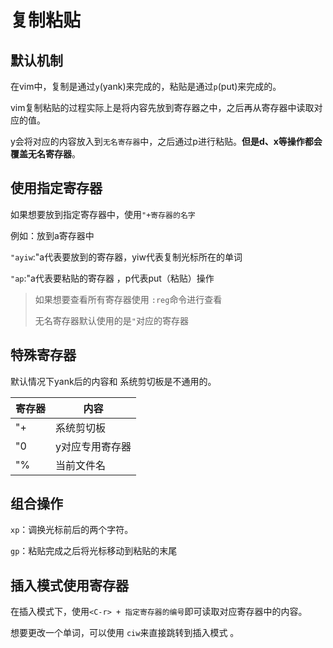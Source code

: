 # 复制粘贴

## 默认机制

在vim中，复制是通过`y`(yank)来完成的，粘贴是通过`p`(put)来完成的。

vim复制粘贴的过程实际上是将内容先放到寄存器之中，之后再从寄存器中读取对应的值。

y会将对应的内容放入到`无名寄存器`中，之后通过p进行粘贴。**但是d、x等操作都会覆盖无名寄存器**。

## 使用指定寄存器

如果想要放到指定寄存器中，使用`"+寄存器的名字`

例如：放到a寄存器中

`"ayiw`:"a代表要放到的寄存器，yiw代表复制光标所在的单词

`"ap`:"a代表要粘贴的寄存器 ，p代表put（粘贴）操作

>如果想要查看所有寄存器使用 `:reg`命令进行查看
>
>无名寄存器默认使用的是`"`对应的寄存器

## 特殊寄存器

默认情况下yank后的内容和	系统剪切板是不通用的。

| 寄存器 | 内容            |
| ------ | --------------- |
| "+     | 系统剪切板      |
| "0     | y对应专用寄存器 |
| "%     | 当前文件名      |

## 组合操作

`xp`：调换光标前后的两个字符。

`gp`：粘贴完成之后将光标移动到粘贴的末尾

## 插入模式使用寄存器

在插入模式下，使用`<C-r> + 指定寄存器的编号`即可读取对应寄存器中的内容。

想要更改一个单词，可以使用 `ciw`来直接跳转到插入模式 。

